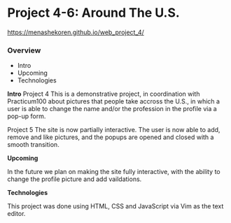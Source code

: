 # Project 4-6: Around The U.S.
https://menashekoren.github.io/web_project_4/
### Overview

* Intro
* Upcoming
* Technologies

**Intro**
Project 4
This is a demonstrative project, in coordination with Practicum100 about pictures that people take accross the U.S., in which a user is able to change the name and/or the profession in the profile via a pop-up form.

Project 5
The site is now partially interactive. The user is now able to add, remove and like pictures, and the popups are opened and closed with a smooth transition.

**Upcoming**

In the future we plan on making the site fully interactive, with the ability to change the profile picture and add vaildations.

**Technologies**

This project was done using HTML, CSS and JavaScript via Vim as the text editor. 
